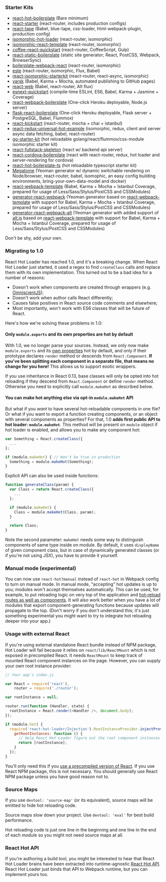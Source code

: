 ### Starter Kits

* [react-hot-boilerplate](https://github.com/gaearon/react-hot-boilerplate) (Bare minimum)
* [react-starter](https://github.com/webpack/react-starter) (react-router, includes production configs)
* [react-tape](https://github.com/fc-io/react-tape) (Babel, blue-tape, css-loader, html-webpack-plugin, production config)
* [isomorphic-hot-loader](https://github.com/irvinebroque/isomorphic-hot-loader) (react-router, isomorphic)
* [isomorphic-react-template](https://github.com/gpbl/isomorphic-react-template/) (react-router, isomorphic)
* [coffee-react-quickstart](https://github.com/KyleAMathews/coffee-react-quickstart) (react-router, CoffeeScript, Gulp)
* [react-static-boilerplate](https://github.com/koistya/react-static-boilerplate) (static site generator; React, PostCSS, Webpack, BrowserSync)
* [boilerplate-webpack-react](https://github.com/tcoopman/boilerplate-webpack-react) (react-router, isomorphic)
* [este](http://github.com/steida/este) (react-router, isomorphic, Flux, Babel)
* [react-isomorphic-starterkit](https://github.com/RickWong/react-isomorphic-starterkit) (react-router, react-async, isomorphic)
* [yarsk](https://github.com/bradleyboy/yarsk) (Babel, Karma + Mocha, automated publishing to GitHub pages)
* [react-web](https://github.com/darul75/web-react) (Babel, react-router, Alt flux)
* [esnext-quickstart](https://github.com/nkbt/esnext-quickstart) (compile-time ESLint, ES6, Babel, Karma + Jasmine + Coverage)
* [react-webpack-boilerplate](https://github.com/srn/react-webpack-boilerplate) (One-click Heroku deployable, Node.js server)
* [flask-react-boilerplate](https://github.com/alexkuz/flask-react-boilerplate) (One-click Heroku deployable, Flask server + PostgreSQL, Babel, Flummox)
* [react-kickstart](https://github.com/vesparny/react-kickstart) (react-router, mocha + chai + istanbul)
* [react-redux-universal-hot-example](https://github.com/erikras/react-redux-universal-hot-example) (isomorphic, redux, client and server async data fetching, babel, react-router)
* [go-starter-kit](https://github.com/olebedev/go-starter-kit) (hot reloadable golang/react/flummox/css-module isomorphic starter kit)
* [react-fullstack-skeleton](https://github.com/fortruce/react-fullstack-skeleton) (react w/ backend api server)
* [react-cordova-boilerplate](https://github.com/unimonkiez/react-cordova-boilerplate) (react with react-router, redux, hot loader and server-rendering for cordova)
* [react-hot-boilerplate-ts](https://github.com/wmaurer/react-hot-boilerplate-ts) (hot reloadable typescript starter kit)
* [Megatome](https://github.com/Levelmoney/generator-megatome) (Yeoman generator w/ dynamic switchable rendering on Node/browser, react-router, babel, isomophic, an easy config building environments, bring-your-own-data-model and docker)
* [react-webpack-template](https://github.com/weblogixx/react-webpack-template) (Babel, Karma + Mocha + Istanbul Coverage, prepared for usage of Less/Sass/Stylus/PostCSS and CSSModules)
* [generator-react-webpack](https://github.com/newtriks/generator-react-webpack) (Yeoman generator based on [react-webpack-template](https://github.com/weblogixx/react-webpack-template) with support for Babel, Karma + Mocha + Istanbul Coverage, prepared for usage of Less/Sass/Stylus/PostCSS and CSSModules)
* [generator-react-webpack-alt](https://github.com/weblogixx/generator-react-webpack-alt) (Yeoman generator with added support of [alt.js](http://alt.js.org) based on [react-webpack-template](https://github.com/weblogixx/react-webpack-template) with support for Babel, Karma + Mocha + Istanbul Coverage, prepared for usage of Less/Sass/Stylus/PostCSS and CSSModules)

Don't be shy, add your own.

### Migrating to 1.0

React Hot Loader has reached 1.0, and it's a breaking change. When React Hot Loader just started, it used a regex to find `createClass` calls and replace them with its own implementation. This turned out to be a bad idea for a number of reasons:

* Doesn't work when components are created through wrappers (e.g. [OmniscientJS](http://omniscientjs.github.io));
* Doesn't work when author calls React differently;
* Causes false positives in React source code comments and elsewhere;
* Most importantly, won't work with ES6 classes that will be future of React.

Here's how we're solving these problems in 1.0:

#### Only `module.exports` and its own properties are hot by default

With 1.0, we no longer parse your sources. Instead, we only now make `module.exports` and its [own properties](https://developer.mozilla.org/en-US/docs/Web/JavaScript/Reference/Global_Objects/Object/hasOwnProperty) hot by default, and only if their prototype declares `render` method or descends from `React.Component`. **If you've been splitting each component in a separate file, that means no change for you here!** This allows us to support exotic wrappers.

If you use inheritance in React 0.13, base classes will only be opted into hot reloading if they descend from `React.Component` or define `render` method. Otherwise you need to explicitly call `module.makeHot` as described below.

#### You can make hot anything else via opt-in `module.makeHot` API

But what if you *want* to have several hot-reloadable components in one file? Or what if you want to export a function creating components, or an object with several components as properties? For that, 1.0 **adds first public API to hot loader: `module.makeHot`**. This method will be present on `module` object if hot loader is enabled, and allows you to make any component hot:

```js
var Something = React.createClass({
  ...
};

if (module.makeHot) { // Won't be true in production
  Something = module.makeHot(Something);
}
```

Explicit API can also be used inside functions:

```js
function generateClass(param) {
  var Class = return React.createClass({
    ...
  };

  if (module.makeHot) {
    Class = module.makeHot(Class, param);
  }

  return Class;
}

```

Note the second parameter: `makeHot` needs some way to distinguish components of same type inside on module. By default, it uses `displayName` of given component class, but in case of dynamically generated classes (or if you're not using JSX), you have to provide it yourself.

### Manual mode (experimental)

You can now use `react-hot?manual` instead of `react-hot` in Webpack config to turn on manual mode. In manual mode, “accepting” hot updates is up to you; modules won't accept themselves automatically. This can be used, for example, to put reloading logic on very top of the application and [hot-reload routes as well as components](https://github.com/rackt/react-router/pull/606#issuecomment-66936975). It will also work better when you have a lot of modules that export component-generating functions because updates will propagate to the top. (Don't worry if you don't understand this; it's just something experimental you might want to try to integrate hot reloading deeper into your app.)

### Usage with external React

If you're using external standalone React bundle instead of NPM package, Hot Loader will fail because it relies on `react/lib/ReactMount` which is not exposed in precompiled React. It needs `ReactMount` to keep track of mounted React component instances on the page. However, you can supply your own root instance provider:

```js
// Your app's index.js

var React = require('react'),
    router = require('./router');

var rootInstance = null;

router.run(function (Handler, state) {
  rootInstance = React.render(<Handler />, document.body);
});

if (module.hot) {
  require('react-hot-loader/Injection').RootInstanceProvider.injectProvider({
    getRootInstances: function () {
      // Help React Hot Loader figure out the root component instances on the page:
      return [rootInstance];
    }
  });
}
```

You'll only need this if you [use a precompiled version of React](https://github.com/gaearon/react-hot-loader/issues/53). If you use React NPM package, this is not necessary. You should generally use React NPM package unless you have good reason not to.

### Source Maps

If you use `devtool: 'source-map'` (or its equivalent), source maps will be emitted to hide hot reloading code.

Source maps slow down your project. Use `devtool: 'eval'` for best build performance.

Hot reloading code is just one line in the beginning and one line in the end of each module so you might not need source maps at all.

### React Hot API

If you're authoring a build tool, you might be interested to hear that React Hot Loader brains have been extracted into runtime-agnostic [React Hot API](https://github.com/gaearon/react-hot-api). React Hot Loader just binds that API to Webpack runtime, but you can implement yours too.
